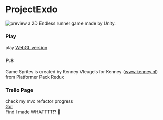 # ProjectExdo
![preview](https://i.imgur.com/epStuBn.png)
a 2D Endless runner game made by Unity.

### Play
play [WebGL version](https://rayuan.tw/runner.html)

### P.S

Game Sprites is created by Kenney Vleugels for Kenney (www.kenney.nl) <br>
from Platformer Pack Redux

### Trello Page
check my mvc refactor progress <br>
[Go!](https://trello.com/b/mCDtwaVY) <br>
Find I made WHATTTT!? 🤩

